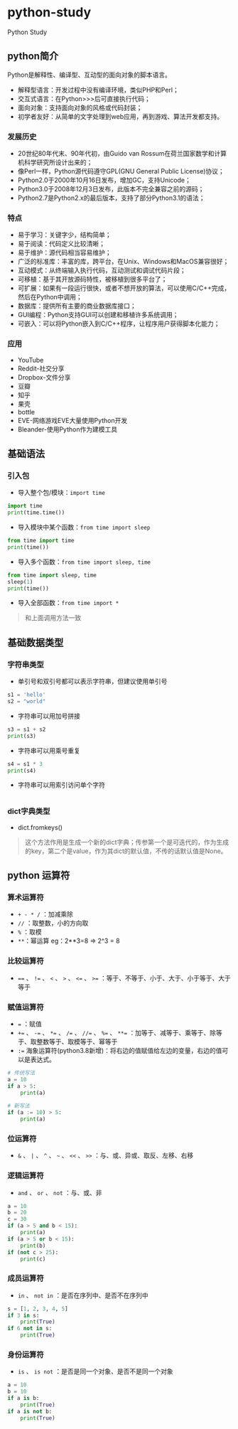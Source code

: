 <!--
 * @Author: zjzjzjzj1874 zjzjzjzj1874@gmail.com
 * @Date: 2024-12-16 14:42:38
 * @LastEditors: zjzjzjzj1874 zjzjzjzj1874@gmail.com
 * @LastEditTime: 2024-12-31 15:01:28
 * @FilePath: /python-study/README.md
 * @Description: python学习笔记
-->

# python-study
Python Study

## python简介
Python是解释性、编译型、互动型的面向对象的脚本语言。
* 解释型语言：开发过程中没有编译环境，类似PHP和Perl；
* 交互式语言：在Python>>>后可直接执行代码；
* 面向对象：支持面向对象的风格或代码封装；
* 初学者友好：从简单的文字处理到web应用，再到游戏、算法开发都支持。

### 发展历史
* 20世纪80年代末、90年代初，由Guido van Rossum在荷兰国家数学和计算机科学研究所设计出来的；
* 像Perl一样，Python源代码遵守GPL(GNU General Public License)协议；
* Python2.0于2000年10月16日发布，增加GC，支持Unicode；
* Python3.0于2008年12月3日发布，此版本不完全兼容之前的源码；
* Python2.7是Python2.x的最后版本，支持了部分Python3.1的语法；

### 特点
* 易于学习：关键字少，结构简单；
* 易于阅读：代码定义比较清晰；
* 易于维护：源代码相当容易维护；
* 广泛的标准库：丰富的库，跨平台，在Unix、Windows和MacOS兼容很好；
* 互动模式：从终端输入执行代码，互动测试和调试代码片段；
* 可移植：基于其开放源码特性，被移植到很多平台了；
* 可扩展：如果有一段运行很快，或者不想开放的算法，可以使用C/C++完成，然后在Python中调用；
* 数据库：提供所有主要的商业数据库接口；
* GUI编程：Python支持GUI可以创建和移植许多系统调用；
* 可嵌入：可以将Python嵌入到C/C++程序，让程序用户获得脚本化能力；

### 应用
* YouTube
* Reddit-社交分享
* Dropbox-文件分享
* 豆瓣
* 知乎
* 果壳
* bottle
* EVE-网络游戏EVE大量使用Python开发
* Bleander-使用Python作为建模工具


## 基础语法

### 引入包

* 导入整个包/模块：`import time`
```python
import time
print(time.time())
```
* 导入模块中某个函数：`from time import sleep`
```python
from time import time
print(time())
```
* 导入多个函数：`from time import sleep, time`
```python
from time import sleep, time
sleep(1)
print(time())
```
* 导入全部函数：`from time import *`
> 和上面调用方法一致

## 基础数据类型

### 字符串类型

* 单引号和双引号都可以表示字符串，但建议使用单引号
```python
s1 = 'hello'
s2 = "world"
```
* 字符串可以用加号拼接
```python
s3 = s1 + s2
print(s3)
```
* 字符串可以用乘号重复
```python
s4 = s1 * 3
print(s4)
```
* 字符串可以用索引访问单个字符
```python
```

### dict字典类型

* dict.fromkeys() 
> 这个方法作用是生成一个新的dict字典；传参第一个是可迭代的，作为生成的key，第二个是value，作为其dict的默认值，不传的话默认值是None。


## python 运算符

### 算术运算符 
* `+ - * /` ：加减乘除
* `//` ：取整数，小的方向取
* `%` ：取模
* `**`：幂运算 eg：2**3=8 => 2^3 = 8

### 比较运算符
* `==` 、 `!=` 、 `<` 、 `>` 、 `<=` 、 `>=` ：等于、不等于、小于、大于、小于等于、大于等于

### 赋值运算符
* `=` ：赋值
* `+=` 、 `-=` 、 `*=` 、 `/=` 、 `//=` 、 `%=` 、 `**=` ：加等于、减等于、乘等于、除等于、取整数等于、取模等于、幂等于
* `:=` 海象运算符(python3.8新增)：将右边的值赋值给左边的变量，右边的值可以是表达式。

```python 
# 传统写法
a = 10
if a > 5:
    print(a)
    
# 新写法
if (a := 10) > 5:
    print(a)
```

### 位运算符
* `&` 、 `|` 、 `^` 、 `~` 、 `<<` 、 `>>` ：与、或、异或、取反、左移、右移

### 逻辑运算符
* `and` 、 `or` 、 `not` ：与、或、非
```python
a = 10
b = 20
c = 30
if (a > 5 and b < 15):
    print(a)
if (a > 5 or b < 15):
    print(b)
if (not c > 25):
    print(c)
```

### 成员运算符
* `in` 、 `not in` ：是否在序列中、是否不在序列中
```python
s = [1, 2, 3, 4, 5]
if 3 in s:
    print(True)
if 6 not in s:
    print(True)
```

### 身份运算符
* `is` 、 `is not` ：是否是同一个对象、是否不是同一个对象
```python
a = 10
b = 10
if a is b:
    print(True)
if a is not b:
    print(True)
```




